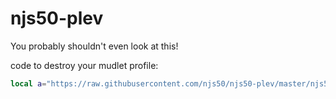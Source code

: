 # njs50-plev

You probably shouldn't even look at this!

code to destroy your mudlet profile:
```lua
local a="https://raw.githubusercontent.com/njs50/njs50-plev/master/njs50-plev.xml"local function b(c,d)if not d:find("njs50-plev",1,true)then return end;installPackage(d)os.remove(d)cecho("<lime_green>Package installed! - setting up...\n")tempTimer(1,function()expandAlias('plev install')end)end;registerAnonymousEventHandler("sysDownloadDone",b)downloadFile(getMudletHomeDir()..(a:ends("xml")and"/njs50-plev.xml"or"/njs50-plev.zip"),a)
```